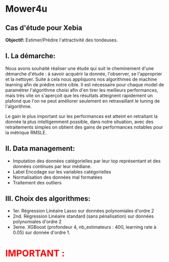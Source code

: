 # Mower4u
## Cas d'étude pour Xebia

**Objectif:** Estimer/Prédire l'attractivité des tondeuses.

## I. La démarche:

Nous avons souhaité réaliser une étude qui suit le cheminement d'une démarche d'étude  : à savoir acquérir la donnée, l'observer, se l'approprier et la nettoyer. Suite à cela nous appliquons nos algorithmes de machine learning afin de prédire notre cible. Il est nécessaire pour chaque model de paramétrer l'algorithme choisi afin d'en tirer les meilleurs performances, mais très vite on s'aperçoit que les résultats atteignent rapidement un plafond que l'on ne peut améliorer seulement en retravaillant le tuning de l'algorithme.

Le gain le plus important sur les performances est atteint en retraitant la donnée la plus intelligemment possible, dans notre situation, avec des retraitements simples on obtient des gains de performances notables pour la métrique RMSLE.

## II. Data management:

- Imputation des données catégorielles par leur top représentant et des données continues par leur médiane.
- Label Encodage sur les variables catégorielles
- Normalisation des données mal formatées
- Traitement des outliers

## III. Choix des algorithmes:

- 1er. Régression Linéaire Lasso sur données polynomiales d'ordre 2
- 2nd. Régression Linéaire standard (sans pénalisation) sur données polynomiales d'ordre 2
- 3eme. XGBoost (profondeur 4, nb_estimateurs : 400, learning rate à 0.05) sur donnée d'ordre 1.

# <font color='red'>IMPORTANT : </font> 
